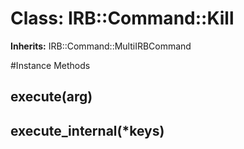 # Class: IRB::Command::Kill
**Inherits:** IRB::Command::MultiIRBCommand
    




#Instance Methods
## execute(arg) [](#method-i-execute)

## execute_internal(*keys) [](#method-i-execute_internal)

